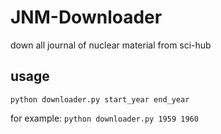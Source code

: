# JNM-Downloader
down all journal of nuclear material from sci-hub


## usage

`python downloader.py start_year end_year`

for example: `python downloader.py 1959 1960`

